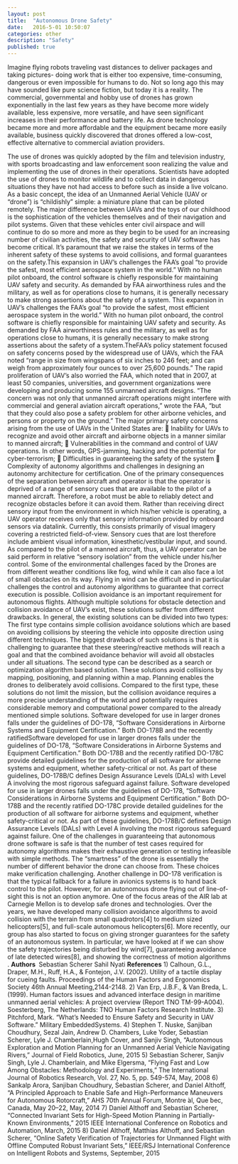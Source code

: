 ```yaml
---
layout: post
title:  "Autonomous Drone Safety"
date:   2016-5-01 10:50:07
categories: other
description: "Safety"
published: true
---
```


Imagine flying robots traveling vast distances to deliver packages and taking pictures- doing work that is either too expensive, time-consuming, dangerous or even impossible for humans to do. Not so long ago this may have sounded like pure science fiction, but today it is a reality. The commercial, governmental and hobby use of drones has grown exponentially in the last few years as they have become more widely available, less expensive, more versatile, and have seen significant increases in their performance and battery life. As drone technology became more and more affordable and the equipment became more easily available, business quickly discovered that drones offered a low-cost, effective alternative to commercial aviation providers. 

The use of drones was quickly adopted by the film and television industry, with sports broadcasting and law enforcement soon realizing the value and implementing the use of drones in their operations. Scientists have adopted the use of drones to monitor wildlife and to collect data in dangerous situations they have not had access to before such as inside a live volcano. As a basic concept, the idea of an Unmanned Aerial Vehicle (UAV or “drone”) is “childishly” simple: a miniature plane that can be piloted remotely. The major difference between UAVs and the toys of our childhood is the sophistication of the vehicles themselves and of their navigation and pilot systems. Given that these vehicles enter civil airspace and will continue to do so more and more as they begin to be used for an increasing number of civilian activities, the safety and security of UAV software has become critical. It’s paramount that we raise the stakes in terms of the inherent safety of these systems to avoid collisions, and formal guarantees on the <span class="skimlinks-unlinked">safety.This</span> expansion in UAV’s challenges the FAA’s goal “to provide the safest, most efficient aerospace system in the world.” With no human pilot onboard, the control software is chiefly responsible for maintaining UAV safety and security. As demanded by FAA airworthiness rules and the military, as well as for operations close to humans, it is generally necessary to make strong assertions about the safety of a system. This expansion in UAV’s challenges the FAA’s goal “to provide the safest, most efficient aerospace system in the world.” With no human pilot onboard, the control software is chiefly responsible for maintaining UAV safety and security. As demanded by FAA airworthiness rules and the military, as well as for operations close to humans, it is generally necessary to make strong assertions about the safety of a <span class="skimlinks-unlinked">system.The</span>FAA’s policy statement focused on safety concerns posed by the widespread use of UAVs, which the FAA noted “range in size from wingspans of six inches to 246 feet; and can weigh from approximately four ounces to over 25,600 pounds.” The rapid proliferation of UAV’s also worried the FAA, which noted that in 2007, at least 50 companies, universities, and government organizations were developing and producing some 155 unmanned aircraft designs. “The concern was not only that unmanned aircraft operations might interfere with commercial and general aviation aircraft operations,” wrote the FAA, “but that they could also pose a safety problem for other airborne vehicles, and persons or property on the ground.” The major primary safety concerns arising from the use of UAVs in the United States are:  Inability for UAVs to recognize and avoid other aircraft and airborne objects in a manner similar to manned aircraft;  Vulnerabilities in the command and control of UAV operations. In other words, GPS-jamming, hacking and the potential for cyber-terrorism;  Difficulties in guaranteeing the safety of the system  Complexity of autonomy algorithms and challenges in designing an autonomy architecture for certification. One of the primary consequences of the separation between aircraft and operator is that the operator is deprived of a range of sensory cues that are available to the pilot of a manned aircraft. Therefore, a robot must be able to reliably detect and recognize obstacles before it can avoid them. Rather than receiving direct sensory input from the environment in which his/her vehicle is operating, a UAV operator receives only that sensory information provided by onboard sensors via datalink. Currently, this consists primarily of visual imagery covering a restricted field-of-view. Sensory cues that are lost therefore include ambient visual information, kinesthetic/vestibular input, and sound. As compared to the pilot of a manned aircraft, thus, a UAV operator can be said perform in relative “sensory isolation” from the vehicle under his/her control. Some of the environmental challenges faced by the Drones are from different weather conditions like fog, wind while it can also face a lot of small obstacles on its way. Flying in wind can be difficult and in particular challenges the control and autonomy algorithms to guarantee that correct execution is possible. Collision avoidance is an important requirement for autonomous flights. Although multiple solutions for obstacle detection and collision avoidance of UAV’s exist, these solutions suffer from different drawbacks. In general, the existing solutions can be divided into two types: The first type contains simple collision avoidance solutions which are based on avoiding collisions by steering the vehicle into opposite direction using different techniques. The biggest drawback of such solutions is that it is challenging to guarantee that these steering/reactive methods will reach a goal and that the combined avoidance behavior will avoid all obstacles under all situations. The second type can be described as a search or optimization algorithm based solution. These solutions avoid collisions by mapping, positioning, and planning within a map. Planning enables the drones to deliberately avoid collisions. Compared to the first type, these solutions do not limit the mission, but the collision avoidance requires a more precise understanding of the world and potentially requires considerable memory and computational power compared to the already mentioned simple solutions. Software developed for use in larger drones falls under the guidelines of DO-178, “Software Considerations in Airborne Systems and Equipment Certification.” Both DO-178B and the recently ratifiedSoftware developed for use in larger drones falls under the guidelines of DO-178, “Software Considerations in Airborne Systems and Equipment Certification.” Both DO-178B and the recently ratified DO-178C provide detailed guidelines for the production of all software for airborne systems and equipment, whether safety-critical or not. As part of these guidelines, DO-178B/C defines Design Assurance Levels (DALs) with Level A involving the most rigorous safeguard against failure. Software developed for use in larger drones falls under the guidelines of DO-178, “Software Considerations in Airborne Systems and Equipment Certification.” Both DO-178B and the recently ratified DO-178C provide detailed guidelines for the production of all software for airborne systems and equipment, whether safety-critical or not. As part of these guidelines, DO-178B/C defines Design Assurance Levels (DALs) with Level A involving the most rigorous safeguard against failure. One of the challenges in guaranteeing that autonomous drone software is safe is that the number of test cases required for autonomy algorithms makes their exhaustive generation or testing infeasible with simple methods. The “smartness” of the drone is essentially the number of different behavior the drone can choose from. These choices make verification challenging. Another challenge in DO-178 verification is that the typical fallback for a failure in avionics systems is to hand back control to the pilot. However, for an autonomous drone flying out of line-of-sight this is not an option anymore. One of the focus areas of the AIR lab at Carnegie Mellon is to develop safe drones and technologies. Over the years, we have developed many collision avoidance algorithms to avoid collision with the terrain from small quadrotors[4] to medium sized helicopters[5], and full-scale autonomous helicopters[6]. More recently, our group has also started to focus on giving stronger guarantees for the safety of an autonomous system. In particular, we have looked at if we can show the safety trajectories being disturbed by wind[7], guaranteeing avoidance of late detected wires[8], and showing the correctness of motion algorithms . <strong>Authors </strong> Sebastian Scherer Sahil Nyati <strong>References</strong> 1) Calhoun, G.L., Draper, M.H., Ruff, H.A., &amp; Fontejon, J.V. (2002). Utility of a tactile display for cueing faults. Proceedings of the Human Factors and Ergonomics Society 46th Annual Meeting,2144-2148. 2) Van Erp, J.B.F., &amp; Van Breda, L. (1999). Human factors issues and advanced interface design in maritime unmanned aerial vehicles: A project overview (Report TNO TM-99-A004). Soesterberg, The Netherlands: TNO Human Factors Research Institute. 3) Pitchford, Mark. “What’s Needed to Ensure Safety and Security in UAV Software.” Military EmbeddedSystems. 4) Stephen T. Nuske, Sanjiban Choudhury, Sezal Jain, Andrew D. Chambers, Luke Yoder, Sebastian Scherer, Lyle J. Chamberlain,Hugh Cover, and Sanjiv Singh, “Autonomous Exploration and Motion Planning for an Unmanned Aerial Vehicle Navigating Rivers,” Journal of Field Robotics, June, 2015 5) Sebastian Scherer, Sanjiv Singh, Lyle J. Chamberlain, and Mike Elgersma, “Flying Fast and Low Among Obstacles: Methodology and Experiments,” The International Journal of Robotics Research, Vol. 27, No. 5, pp. 549-574, May, 2008 6) Sankalp Arora, Sanjiban Choudhury, Sebastian Scherer, and Daniel Althoff, “A Principled Approach to Enable Safe and High-Performance Maneuvers for Autonomous Rotorcraft,” AHS 70th Annual Forum, Montre ́al, Que ́bec, Canada, May 20–22, May, 2014 7) Daniel Althoff and Sebastian Scherer, “Connected Invariant Sets for High-Speed Motion Planning in Partially-Known Environments,” 2015 IEEE International Conference on Robotics and Automation, March, 2015 8) Daniel Althoff, Matthias Althoff, and Sebastian Scherer, “Online Safety Verification of Trajectories for Unmanned Flight with Offline Computed Robust Invariant Sets,” IEEE/RSJ International Conference on Intelligent Robots and Systems, September, 2015
